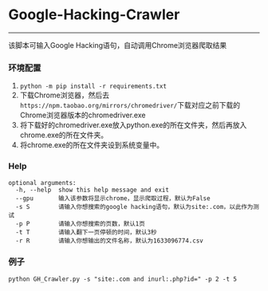 # Google-Hacking-Crawler
----
该脚本可输入Google Hacking语句，自动调用Chrome浏览器爬取结果

### 环境配置
1. `python -m pip install -r requirements.txt`
2. 下载Chrome浏览器，然后去`https://npm.taobao.org/mirrors/chromedriver/`下载对应之前下载的Chrome浏览器版本的chromedriver.exe
3. 将下载好的chromedriver.exe放入python.exe的所在文件夹，然后再放入chrome.exe的所在文件夹。
4. 将chrome.exe的所在文件夹设到系统变量中。
### Help
```
optional arguments:
  -h, --help  show this help message and exit
  --gpu       输入该参数将显示chrome，显示爬取过程，默认为False
  -s S        请输入你想搜索的google hacking语句，默认为site:.com，以此作为测试
  -p P        请输入你想搜索的页数，默认1页
  -t T        请输入翻下一页停顿的时间，默认3秒
  -r R        请输入你想输出的文件名称，默认为1633096774.csv
```
### 例子
`python GH_Crawler.py -s "site:.com and inurl:.php?id=" -p 2 -t 5`
